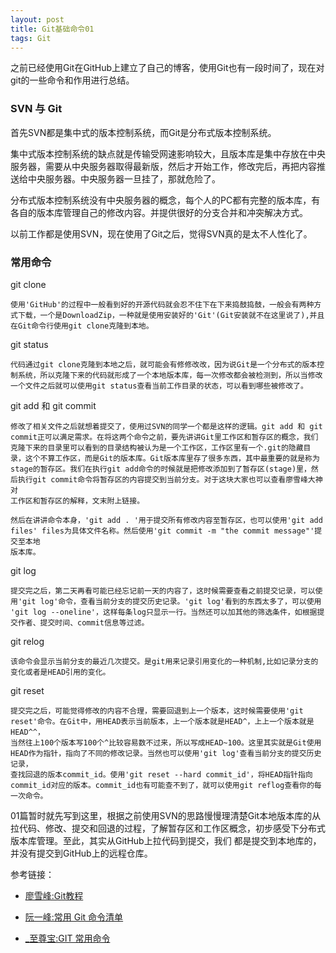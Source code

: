 ```yaml
---
layout: post
title: Git基础命令01
tags: Git
---
```


之前已经使用Git在GitHub上建立了自己的博客，使用Git也有一段时间了，现在对git的一些命令和作用进行总结。

### SVN 与 Git
首先SVN都是集中式的版本控制系统，而Git是分布式版本控制系统。

集中式版本控制系统的缺点就是传输受网速影响较大，且版本库是集中存放在中央服务器，需要从中央服务器取得最新版，然后才开始工作，修改完后，再把内容推送给中央服务器。中央服务器一旦挂了，那就危险了。

分布式版本控制系统没有中央服务器的概念，每个人的PC都有完整的版本库，有各自的版本库管理自己的修改内容。并提供很好的分支合并和冲突解决方式。

以前工作都是使用SVN，现在使用了Git之后，觉得SVN真的是太不人性化了。
	
### 常用命令
git clone

	使用'GitHub'的过程中一般看到好的开源代码就会忍不住下在下来捣鼓捣鼓，一般会有两种方式下载，一个是DownloadZip，一种就是使用安装好的'Git'(Git安装就不在这里说了),并且在Git命令行使用git clone克隆到本地。

git status

	代码通过git clone克隆到本地之后，就可能会有修修改改，因为说Git是一个分布式的版本控制系统，所以克隆下来的代码就形成了一个本地版本库，每一次修改都会被检测到，所以当修改一个文件之后就可以使用git status查看当前工作目录的状态，可以看到哪些被修改了。

git add 和 git commit

	修改了相关文件之后就想着提交了，使用过SVN的同学一个都是这样的逻辑。git add 和 git commit正可以满足需求。在将这两个命令之前，要先讲讲Git里工作区和暂存区的概念，我们
	克隆下来的目录里可以看到的目录结构被认为是一个工作区，工作区里有一个.git的隐藏目录，这个不算工作区，而是Git的版本库。Git版本库里存了很多东西，其中最重要的就是称为
	stage的暂存区。我们在执行git add命令的时候就是把修改添加到了暂存区(stage)里，然后执行git commit命令将暂存区的内容提交到当前分支。对于这块大家也可以查看廖雪峰大神对
	工作区和暂存区的解释，文末附上链接。
	
	然后在讲讲命令本身，'git add . '用于提交所有修改内容至暂存区，也可以使用'git add files' files为具体文件名称。然后使用'git commit -m "the commit message"'提交至本地
	版本库。
	
git log

	提交完之后，第二天再看可能已经忘记前一天的内容了，这时候需要查看之前提交记录，可以使用'git log'命令，查看当前分支的提交历史记录。'git log'看到的东西太多了，可以使用
	'git log --oneline'，这样每条log只显示一行。当然还可以加其他的筛选条件，如根据提交作者、提交时间、commit信息等过滤。
	
git relog

	该命令会显示当前分支的最近几次提交。是git用来记录引用变化的一种机制,比如记录分支的变化或者是HEAD引用的变化。
	
git reset

	提交完之后，可能觉得修改的内容不合理，需要回退到上一个版本，这时候需要使用'git reset'命令。在Git中，用HEAD表示当前版本，上一个版本就是HEAD^，上上一个版本就是HEAD^^，
	当然往上100个版本写100个^比较容易数不过来，所以写成HEAD~100。这里其实就是Git使用HEAD作为指针，指向了不同的修改记录。当然也可以使用'git log'查看当前分支的提交历史记录，
	查找回退的版本commit_id。使用'git reset --hard commit_id'，将HEAD指针指向commit_id对应的版本。commit_id也有可能查不到了，就可以使用git reflog查看你的每一次命令。
	
01篇暂时就先写到这里，根据之前使用SVN的思路慢慢理清楚Git本地版本库的从拉代码、修改、提交和回退的过程，了解暂存区和工作区概念，初步感受下分布式版本库管理。至此，其实从GitHub上拉代码到提交，我们
都是提交到本地库的，并没有提交到GitHub上的远程仓库。
	
参考链接：

* [廖雪峰:Git教程](https://www.liaoxuefeng.com/wiki/0013739516305929606dd18361248578c67b8067c8c017b000)

* [阮一峰:常用 Git 命令清单](http://www.ruanyifeng.com/blog/2015/12/git-cheat-sheet.html)

* [_至尊宝:GIT 常用命令](http://www.cnblogs.com/kimyeee/p/7340543.html)
